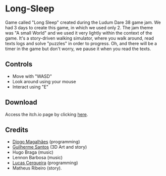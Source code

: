 # Long-Sleep
Game called "Long Sleep" created during the Ludum Dare 38 game jam. We had 3 days to create this game, 
in which we used only 2. The jam theme was "A small World" and we used it very lightly within the context of the game. 
It's a story-driven walking simulator, where you walk around, read texts logs and solve "puzzles" in order to progress. 
Oh, and there will be a timer in the game but don't worry, we pause it when you read the texts.

## Controls
- Move with "WASD"
- Look around using your mouse
- Interact using "E"

## Download
Access the itch.io page by clicking [here](https://gsantos.itch.io/longsleep).

## Credits
- [Diogo Magalhães](https://github.com/noc1243) (programming)
- [Guilherme Santos](https://github.com/guizx) (3D Art and story)
- Hugo Braga (music)
- Lennon Barbosa (music)
- [Lucas Cerqueira](https://github.com/Lucas-Cerqueira) (programming)
- Matheus Ribeiro (story).

